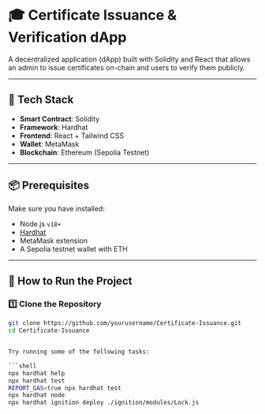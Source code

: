 # 🎓 Certificate Issuance & Verification dApp

A decentralized application (dApp) built with Solidity and React that allows an admin to issue certificates on-chain and users to verify them publicly.

---

## 🔧 Tech Stack

- **Smart Contract**: Solidity
- **Framework**: Hardhat
- **Frontend**: React + Tailwind CSS
- **Wallet**: MetaMask
- **Blockchain**: Ethereum (Sepolia Testnet)

---

## 📦 Prerequisites

Make sure you have installed:

- Node.js `v18+`
- [Hardhat](https://hardhat.org/)
- MetaMask extension
- A Sepolia testnet wallet with ETH

---

## 🚀 How to Run the Project

### 1️⃣ Clone the Repository

```bash
git clone https://github.com/yourusername/Certificate-Issuance.git
cd Certificate-Issuance


Try running some of the following tasks:

```shell
npx hardhat help
npx hardhat test
REPORT_GAS=true npx hardhat test
npx hardhat node
npx hardhat ignition deploy ./ignition/modules/Lock.js
```
